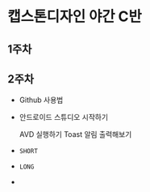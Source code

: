 # 캡스톤디자인 야간 C반

## 1주차

## 2주차
- Github 사용법
- 안드로이드 스튜디오 시작하기


  AVD 실행하기
  Toast 알림 출력해보기
-     SHORT
-     LONG
-     
